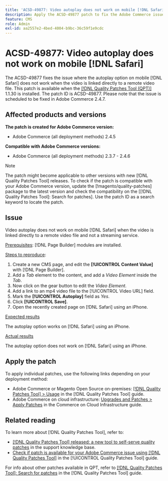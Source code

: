 ```yaml
---
title: 'ACSD-49877: Video autoplay does not work on mobile [!DNL Safari]'
description: Apply the ACSD-49877 patch to fix the Adobe Commerce issue where the video autoplay option does not work on mobile [!DNL Safari] when the video is linked directly to a remote video file.
feature: CMS
role: Admin
exl-id: aa2557e2-4bed-4004-b9bc-36c59f1e9cdc
---
```

# ACSD-49877: Video autoplay does not work on mobile [!DNL Safari]

The ACSD-49877 fixes the issue where the autoplay option on mobile [!DNL Safari] does not work when the video is linked directly to a remote video file. This patch is available when the [[!DNL Quality Patches Tool (QPT)]](https://experienceleague.adobe.com/en/docs/commerce-knowledge-base/kb/announcements/commerce-announcements/magento-quality-patches-released-new-tool-to-self-serve-quality-patches) 1.1.30 is installed. The patch ID is ACSD-49877. Please note that the issue is scheduled to be fixed in Adobe Commerce 2.4.7.

## Affected products and versions

**The patch is created for Adobe Commerce version:**

* Adobe Commerce (all deployment methods) 2.4.5

**Compatible with Adobe Commerce versions:**

* Adobe Commerce (all deployment methods) 2.3.7 - 2.4.6

>[!NOTE]
>
>The patch might become applicable to other versions with new [!DNL Quality Patches Tool] releases. To check if the patch is compatible with your Adobe Commerce version, update the [!magento/quality-patches] package to the latest version and check the compatibility on the [[!DNL Quality Patches Tool]: Search for patches]. Use the patch ID as a search keyword to locate the patch.

## Issue

Video autoplay does not work on mobile [!DNL Safari] when the video is linked directly to a remote video file and not a streaming service.

<u>Prerequisites</u>:
[!DNL Page Builder] modules are installed.

<u>Steps to reproduce</u>:

1. Create a new CMS page, and edit the **[!UICONTROL Content Value]** with [!DNL Page Builder]. 
1. Add a *Tab* element to the content, and add a *Video Element* inside the *Tab*.
1. Now click on the gear button to edit the *Video Element*.
1. Add a link to an mp4 video file to the [!UICONTROL Video URL] field.
1. Mark the **[!UICONTROL Autoplay]** field as *Yes*.
1. Click **[!UICONTROL Save]**.
1. Open the recently created page on [!DNL Safari] using an iPhone.

<u>Expected results</u>

The autoplay option works on [!DNL Safari] using an iPhone.

<u>Actual results</u>

The autoplay option does not work on [!DNL Safari] using an iPhone.

## Apply the patch

To apply individual patches, use the following links depending on your deployment method:

* Adobe Commerce or Magento Open Source on-premises: [[!DNL Quality Patches Tool] > Usage](/help/tools/quality-patches-tool/usage.md) in the [!DNL Quality Patches Tool] guide.
* Adobe Commerce on cloud infrastructure: [Upgrades and Patches > Apply Patches](https://experienceleague.adobe.com/docs/commerce-cloud-service/user-guide/develop/upgrade/apply-patches.html) in the Commerce on Cloud Infrastructure guide.

## Related reading

To learn more about [!DNL Quality Patches Tool], refer to:

* [[!DNL Quality Patches Tool] released: a new tool to self-serve quality patches](https://experienceleague.adobe.com/en/docs/commerce-knowledge-base/kb/announcements/commerce-announcements/magento-quality-patches-released-new-tool-to-self-serve-quality-patches) in the support knowledge base.
* [Check if patch is available for your Adobe Commerce issue using [!DNL Quality Patches Tool]](/help/tools/quality-patches-tool/patches-available-in-qpt/check-patch-for-magento-issue-with-magento-quality-patches.md) in the [!UICONTROL Quality Patches Tool] guide.


For info about other patches available in QPT, refer to [[!DNL Quality Patches Tool]: Search for patches](https://experienceleague.adobe.com/tools/commerce-quality-patches/index.html) in the [!DNL Quality Patches Tool] guide.
